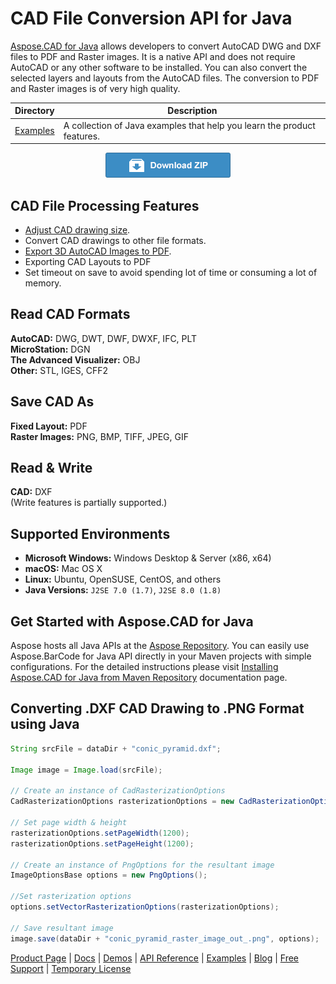 # CAD File Conversion API for Java

[Aspose.CAD for Java](https://products.aspose.com/cad/java) allows developers to convert AutoCAD DWG and DXF files to PDF and Raster images. It is a native API and does not require AutoCAD or any other software to be installed. You can also convert the selected layers and layouts from the AutoCAD files. The conversion to PDF and Raster images is of very high quality.

Directory | Description
--------- | -----------
[Examples](https://github.com/aspose-cad/Aspose.CAD-for-Java/tree/master/Examples) | A collection of Java examples that help you learn the product features.

<p align="center">

  <a title="Download complete Aspose.CAD for Java source code" href="https://github.com/aspose-cad/Aspose.CAD-for-Java/archive/master.zip">
	<img src="https://raw.githubusercontent.com/AsposeExamples/java-examples-dashboard/master/images/downloadZip-Button-Large.png" />
  </a>
</p>

## CAD File Processing Features

- [Adjust CAD drawing size](https://docs.aspose.com/display/cadjava/Adjusting+CAD+Drawing+Size).
- Convert CAD drawings to other file formats.
- [Export 3D AutoCAD Images to PDF](https://docs.aspose.com/display/cadjava/Exporting+CAD#ExportingCAD-Export3DAutoCADImagestoPDF).
- Exporting CAD Layouts to PDF
- Set timeout on save to avoid spending lot of time or consuming a lot of memory.

## Read CAD Formats

**AutoCAD:** DWG, DWT, DWF, DWXF, IFC, PLT\
**MicroStation:** DGN\
**The Advanced Visualizer:** OBJ\
**Other:** STL, IGES, CFF2

## Save CAD As

**Fixed Layout:** PDF\
**Raster Images:** PNG, BMP, TIFF, JPEG, GIF

## Read & Write

**CAD:** DXF\
(Write features is partially supported.)

## Supported Environments

- **Microsoft Windows:** Windows Desktop & Server (x86, x64)
- **macOS:** Mac OS X
- **Linux:** Ubuntu, OpenSUSE, CentOS, and others
- **Java Versions:** `J2SE 7.0 (1.7)`, `J2SE 8.0 (1.8)`

## Get Started with Aspose.CAD for Java

Aspose hosts all Java APIs at the [Aspose Repository](https://repository.aspose.com/webapp/#/artifacts/browse/tree/General/repo/com/aspose/aspose-cad). You can easily use Aspose.BarCode for Java API directly in your Maven projects with simple configurations. For the detailed instructions please visit [Installing Aspose.CAD for Java from Maven Repository](https://docs.aspose.com/display/cadjava/Installation#Installation-InstallingAspose.CADforJavafromMavenRepository) documentation page.

## Converting .DXF CAD Drawing to .PNG Format using Java

```java
String srcFile = dataDir + "conic_pyramid.dxf";

Image image = Image.load(srcFile); 

// Create an instance of CadRasterizationOptions
CadRasterizationOptions rasterizationOptions = new CadRasterizationOptions();

// Set page width & height
rasterizationOptions.setPageWidth(1200);
rasterizationOptions.setPageHeight(1200);

// Create an instance of PngOptions for the resultant image
ImageOptionsBase options = new PngOptions();

//Set rasterization options
options.setVectorRasterizationOptions(rasterizationOptions);

// Save resultant image
image.save(dataDir + "conic_pyramid_raster_image_out_.png", options);
```

[Product Page](https://products.aspose.com/cad/java) | [Docs](https://docs.aspose.com/display/cadjava/Home) | [Demos](https://products.aspose.app/cad/family) | [API Reference](https://apireference.aspose.com/java/cad/) | [Examples](https://github.com/aspose-cad/Aspose.CAD-for-Java) | [Blog](https://blog.aspose.com/category/cad/) | [Free Support](https://forum.aspose.com/c/cad) |  [Temporary License](https://purchase.aspose.com/temporary-license)
